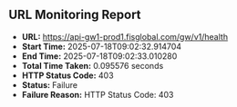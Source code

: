 ## URL Monitoring Report

- **URL:** https://api-gw1-prod1.fisglobal.com/gw/v1/health
- **Start Time:** 2025-07-18T09:02:32.914704
- **End Time:** 2025-07-18T09:02:33.010280
- **Total Time Taken:** 0.095576 seconds
- **HTTP Status Code:** 403
- **Status:** Failure
- **Failure Reason:** HTTP Status Code: 403
